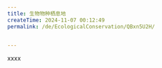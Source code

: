 ```yaml
---
title: 生物物种栖息地
createTime: 2024-11-07 00:12:49
permalink: /de/EcologicalConservation/QBxn5U2H/


---
```


xxxx